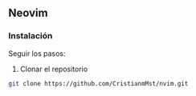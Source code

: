 ## Neovim

### Instalación

Seguir los pasos:

1. Clonar el repositorio

```bash
git clone https://github.com/CristianmMst/nvim.git
```

